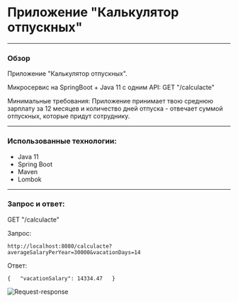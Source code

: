 # Приложение "Калькулятор отпускных"

---

### Обзор

Приложение "Калькулятор отпускных".

Микросервис на SpringBoot + Java 11 c одним API:
GET "/calculacte"

Минимальные требования: Приложение принимает твою среднюю зарплату за 12 месяцев и количество дней отпуска - отвечает 
суммой отпускных, которые придут сотруднику.

---

### Использованные технологии:

* Java 11
* Spring Boot
* Maven
* Lombok

---

### Запрос и ответ:

GET "/calculacte"

Запрос:

`http://localhost:8080/calculacte?averageSalaryPerYear=30000&vacationDays=14`

Ответ:

`{  
"vacationSalary": 14334.47  
}`

![Request-response](https://github.com/MikKkhailS/test-task/blob/main/src/main/resources/images/Response.png?raw=true)
